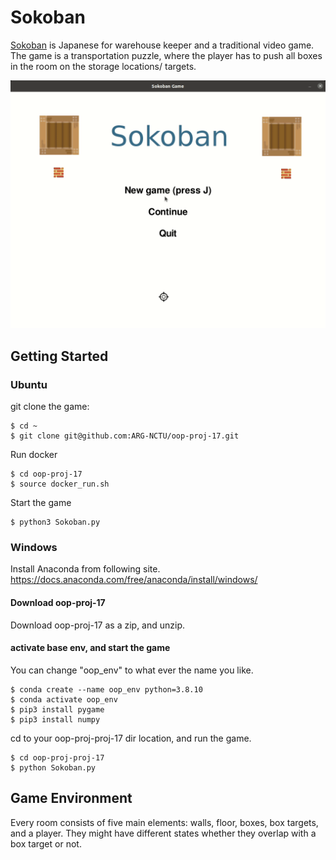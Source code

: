 # Sokoban
[Sokoban](https://en.wikipedia.org/wiki/Sokoban) is Japanese for warehouse keeper and a traditional video game.
The game is a transportation puzzle, where the player has to push all boxes in the room on the storage locations/ targets.

<img src="./oop-proj-17.gif"/>

## Getting Started

### Ubuntu
git clone the game:
```
$ cd ~
$ git clone git@github.com:ARG-NCTU/oop-proj-17.git
```
Run docker
```
$ cd oop-proj-17
$ source docker_run.sh
```
Start the game
```
$ python3 Sokoban.py
```
### Windows
Install Anaconda from following site.
https://docs.anaconda.com/free/anaconda/install/windows/
#### Download oop-proj-17
Download oop-proj-17 as a zip, and unzip.
#### activate base env, and start the game
You can change "oop_env" to what ever the name you like.
```
$ conda create --name oop_env python=3.8.10
$ conda activate oop_env
$ pip3 install pygame
$ pip3 install numpy
```
cd to your oop-proj-proj-17 dir location, and run the game.
```
$ cd oop-proj-proj-17
$ python Sokoban.py
```
## Game Environment
Every room consists of five main elements: walls, floor, boxes, box targets, and a player. They might have different states whether they overlap with a box target or not. 
